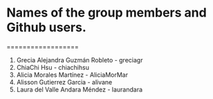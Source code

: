 # Names of the group members and Github users.

==================

1. Grecia Alejandra Guzmán Robleto - greciagr
2. ChiaChi Hsu - chiachihsu
3. Alicia Morales Martínez - AliciaMorMar
4. Alisson Gutierrez Garcia - alivane
5. Laura del Valle Andara Méndez - laurandara
